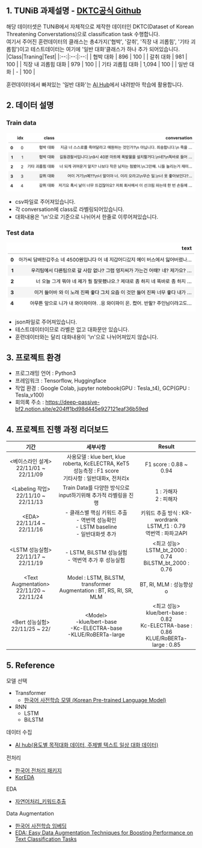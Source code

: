## 1. TUNiB 과제설명 - [DKTC공식 Github](https://github.com/tunib-ai/DKTC)
해당 데이터셋은 TUNiB에서 자체적으로 제작한 데이터인 DKTC(Dataset of Korean Threatening Converstations)으로 classification task 수행합니다.<br>여기서 주어진 훈련데이터의 클래스는 총4가지('협박', '갈취', '직장 내 괴롭힘', '기타 괴롭힘')이고 테스트데이터는 여기에 '일반 대화'클래스가 하나 추가 되어있습니다.
|Class|Traning|Test|
|:--:|:--:|:--:|
| 협박 대화 | 896 | 100 |
| 갈취 대화 | 981 | 100 |
| 직장 내 괴롭힘 대화 | 979 | 100 |
| 기타 괴롭힘 대화 | 1,094 | 100 |
| 일반 대화 | - | 100 |

훈련데이터에서 빠져있는 '일반 대화'는 [AI Hub](https://aihub.or.kr/?utm_source=google&utm_medium=search&utm_campaign=ga&gclid=CjwKCAjw6raYBhB7EiwABge5KnZuqLSaXjiqfgAETqQwG-_7B2r2e26nDY5cOiNSvrwEUrvIsW9GcRoCRCgQAvD_BwE)에서 내려받아 학습에 활용합니다.

## 2. 데이터 설명
### Train data
![](./reference/train.png)
- csv파일로 주어져있습니다.
- 각 conversation에 class로 라벨링되어있습니다.
- 대화내용은 '\n'으로 기준으로 나뉘어서 한줄로 이루어져있습니다.
### Test data
![](./reference/test.png)
- json파일로 주어져있습니다.
- 테스트데이터이므로 라벨은 없고 대화문만 있습니다.
- 훈련데이터와는 달리 대화내용이 '\n'으로 나뉘어져있지 않습니다.

## 3. 프로젝트 환경
- 프로그래밍 언어 : Python3
- 프레임워크 : Tensorflow, Huggingface
- 작업 환경 : Google Colab, jupyter notebook(GPU : Tesla_t4), GCP(GPU : Tesla_v100)
- 회의록 주소 : https://deep-passive-bf2.notion.site/e204ff1bd98d445e927121eaf36b59ed

## 4. 프로젝트 진행 과정 리더보드
|기간|세부사항|Result|
|:--:|:--:|:--:|
| <베이스라인 설계><br>22/11/01 ~ 22/11/09 | 사용모델 : klue bert, klue roberta, KcELECTRA, KeT5<br> 성능측정 : F1 score<br> 기타사항 : 일반대화x, 전처리x|F1 score : 0.88 ~ 0.94|
| <Labeling 작업> <br>22/11/10 ~ 22/11/13 | Train Data를 다양한 방식으로 input하기위해 추가적 라벨링을 진행 | 1 : 가해자 <br> 2 : 피해자 |
| \<EDA> <br>22/11/14 ~ 22/11/16 | - 클래스별 핵심 키워드 추출<br>- 역번역 성능확인<br>- LSTM baseline<br>- 일반대화셋 추가 | 키워드 추출 방식 : KR-wordrank<br> LSTM_f1 : 0.79<br> 역번역 : 파파고API  | 
|\<LSTM 성능실험><br>22/11/17 ~ 22/11/19 | - LSTM, BiLSTM 성능실험<br> - 역번역 추가 후 성능실험| <최고 성능><br>LSTM_bt_2000 : 0.74<br> BiLSTM_bt_2000 : 0.76|
| \<Text Augmentation><br>22/11/20 ~ 22/11/24 | Model : LSTM, BiLSTM, transformer<br>Augmentation : BT, RS, RI, SR, MLM| BT, RI, MLM : 성능향상o|
| \<Bert 성능실험><br>22/11/25 ~ 22/| \<Model><br>-klue/bert-base<br>-Kc-ELECTRA-base<br>-KLUE/RoBERTa-large|\<최고 성능><br>klue/bert-base : 0.82<br>Kc-ELECTRA-base : 0.86<br>KLUE/RoBERTa-large : 0.85|
## 5. Reference
모델 선택
- Transformer
  - [한국어 사전학습 모델 (Korean Pre-trained Language Model)](https://sooftware.io/korean-plm/)
- RNN
  - LSTM
  - BiLSTM

데이터 수집
- [AI hub(용도별 목적대화 데이터, 주제별 텍스트 일상 대화 데이터)](https://aihub.or.kr/?utm_source=google&utm_medium=search&utm_campaign=ga&gclid=CjwKCAjw6raYBhB7EiwABge5KnZuqLSaXjiqfgAETqQwG-_7B2r2e26nDY5cOiNSvrwEUrvIsW9GcRoCRCgQAvD_BwE)

전처리
- [한국어 전처리 패키지](https://wikidocs.net/92961)
- [KorEDA](https://github.com/catSirup/KorEDA/tree/master)

EDA
- [자연어처리_키워드추출](https://soyoung-new-challenge.tistory.com/45)

Data Augmentation
- [한국어 사전학습 임베딩](https://github.com/Kyubyong/wordvectors)
- [EDA: Easy Data Augmentation Techniques for Boosting Performance on Text Classification Tasks](https://arxiv.org/pdf/1901.11196.pdf)
